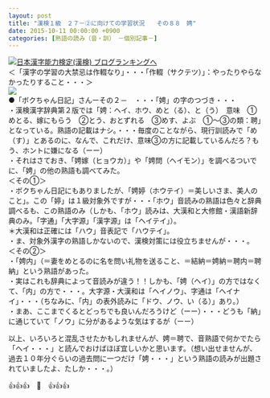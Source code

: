 ```yaml
---
layout: post
title: "漢検１級　２７－②に向けての学習状況　　その８８　娉"
date: 2015-10-11 00:00:00 +0900
categories: [熟語の読み（音・訓）　－個別記事－]
---
```


[![](/syuusyuu9701/assets/images/漢検１級-２７－②に向けての学習状況-その８８-娉-br_c_3028_1.gif)](http://blog.with2.net/link.php?1659096:3028 "日本漢字能力検定(漢検) ブログランキングへ")[日本漢字能力検定(漢検) ブログランキングへ](http://blog.with2.net/link.php?1659096:3028)  
＜「漢字の学習の大禁忌は作輟なり」・・・「作輟（サクテツ）」：やったりやらなかったりすること・・・＞  
![](/syuusyuu9701/assets/images/漢検１級-２７－②に向けての学習状況-その８８-娉-0f2885cc3992cf2a782aa888b5698fd6.jpg)  
●「ボクちゃん日記」さんーその２－　・・・「娉」の字のつづき・・・  
・漢検漢字辞典第２版では「娉：ヘイ、ホウ、めと（る）、と（う）　意味　①めとる、嫁にもらう　②とう、おとずれる　③めす、よぶ　①～③の類：聘」となっている。熟語の記載はナシ。・・・毎度のことながら、現行訓読みで「め（す）」とあるのに、なんで、これだけ、意味③の方に記載しているんだろ？もう、ホントに嫌になる（ーー）  
・それはさておき、「娉嫁（ヒョウカ）」や「娉問（ヘイモン）」を調べるついでに、「娉」の他の熟語も調べてみた。  
＜その①＞  
・ボクちゃん日記にもありましたが、「娉婷（ホウテイ）＝美しいさま、美人のこと」。この「婷」は１級対象外ですが・・・「ホウ」音読みの熟語は色々と辞典調べるも、この熟語のみ（しかも、「ホウ」読みは、大漢和と大修館・漢語新辞典のみ。「字通」「大字源」「漢字源」は「ヘイテイ」）。  
＊大漢和は正確には「ハウ」音表記で「ハウテイ」。  
・ま、対象外漢字の熟語しかないので、漢検対策には役立ちませんが・・・。  
＜その②＞  
・「娉内」（＝妻をめとるのに名を問い礼物を送ること、＝結納＝娉納＝聘内＝聘納」という熟語があった。  
・実はこれも辞典によって音読みが違う！！しかも、「娉（ヘイ）」の方ではなくて、「内」の方で・・・。大字源・大漢和は「ヘイノウ」、字通は「ヘイナイ」・・・（ちなみに、「内」の表外読みに「ドウ、ノウ、い（る）」あり。）  
・まあ、ここまでくるとどっちでも良いんだろうけど（ーー）・・・どうも「納」に通じていて「ノウ」に分があるような気はするが（ーー）  
  
以上、いろいろと混乱させたかもしれませんが、娉＝聘で、音熟語で何かでたら「ヘイ・・・」と読んでおけばほぼ宜しいかと思います。（想い出せませんが、過去１０年分ぐらいの過去問に一つだけ「娉・・・」という熟語の読みが出題されていましたよ、たしか・・・。）  
  
👍👍👍　🐑　👍👍👍  